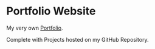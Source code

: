 # Portfolio Website
My very own [Portfolio](https://pareek-yash.github.io).

Complete with Projects hosted on my GitHub Repository.
